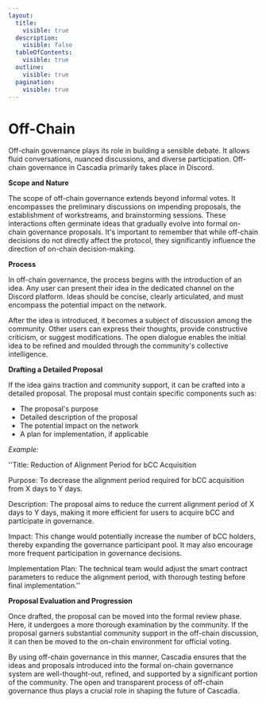 ```yaml
---
layout:
  title:
    visible: true
  description:
    visible: false
  tableOfContents:
    visible: true
  outline:
    visible: true
  pagination:
    visible: true
---
```


# Off-Chain

Off-chain governance plays its role in building a sensible debate. It allows fluid conversations, nuanced discussions, and diverse participation. Off-chain governance in Cascadia primarily takes place in Discord.

**Scope and Nature**

The scope of off-chain governance extends beyond informal votes. It encompasses the preliminary discussions on impending proposals, the establishment of workstreams, and brainstorming sessions. These interactions often germinate ideas that gradually evolve into formal on-chain governance proposals. It's important to remember that while off-chain decisions do not directly affect the protocol, they significantly influence the direction of on-chain decision-making.

**Process**

In off-chain governance, the process begins with the introduction of an idea. Any user can present their idea in the dedicated channel on the Discord platform. Ideas should be concise, clearly articulated, and must encompass the potential impact on the network.

After the idea is introduced, it becomes a subject of discussion among the community. Other users can express their thoughts, provide constructive criticism, or suggest modifications. The open dialogue enables the initial idea to be refined and moulded through the community's collective intelligence.

**Drafting a Detailed Proposal**

If the idea gains traction and community support, it can be crafted into a detailed proposal. The proposal must contain specific components such as:

* The proposal's purpose
* Detailed description of the proposal
* The potential impact on the network
* A plan for implementation, if applicable

_Example:_

''Title: Reduction of Alignment Period for bCC Acquisition

Purpose: To decrease the alignment period required for bCC acquisition from X days to Y days.

Description: The proposal aims to reduce the current alignment period of X days to Y days, making it more efficient for users to acquire bCC and participate in governance.

Impact: This change would potentially increase the number of bCC holders, thereby expanding the governance participant pool. It may also encourage more frequent participation in governance decisions.

Implementation Plan: The technical team would adjust the smart contract parameters to reduce the alignment period, with thorough testing before final implementation.''

**Proposal Evaluation and Progression**

Once drafted, the proposal can be moved into the formal review phase. Here, it undergoes a more thorough examination by the community. If the proposal garners substantial community support in the off-chain discussion, it can then be moved to the on-chain environment for official voting.

By using off-chain governance in this manner, Cascadia ensures that the ideas and proposals introduced into the formal on-chain governance system are well-thought-out, refined, and supported by a significant portion of the community. The open and transparent process of off-chain governance thus plays a crucial role in shaping the future of Cascadia.
